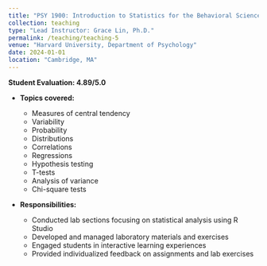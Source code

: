 ```yaml
---
title: "PSY 1900: Introduction to Statistics for the Behavioral Sciences"
collection: teaching
type: "Lead Instructor: Grace Lin, Ph.D."
permalink: /teaching/teaching-5
venue: "Harvard University, Department of Psychology"
date: 2024-01-01
location: "Cambridge, MA"
---
```


**Student Evaluation: 4.89/5.0**

- **Topics covered:** 
  - Measures of central tendency
  - Variability
  - Probability
  - Distributions
  - Correlations
  - Regressions
  - Hypothesis testing
  - T-tests
  - Analysis of variance
  - Chi-square tests

- **Responsibilities:**
  - Conducted lab sections focusing on statistical analysis using R Studio
  - Developed and managed laboratory materials and exercises
  - Engaged students in interactive learning experiences
  - Provided individualized feedback on assignments and lab exercises
